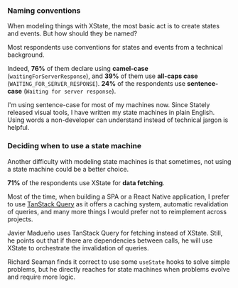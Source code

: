 ### Naming conventions

When modeling things with XState, the most basic act is to create states and events. But how should they be named?

Most respondents use conventions for states and events from a technical background.

Indeed, **76%** of them declare using **camel-case** (`waitingForServerResponse`), and **39%** of them use **all-caps case** (`WAITING_FOR_SERVER_RESPONSE`). **24%** of the respondents use **sentence-case** (`Waiting for server response`).

I'm using sentence-case for most of my machines now. Since Stately released visual tools, I have written my state machines in plain English. Using words a non-developer can understand instead of technical jargon is helpful.

### Deciding when to use a state machine

Another difficulty with modeling state machines is that sometimes, not using a state machine could be a better choice.

**71%** of the respondents use XState for **data fetching**.

Most of the time, when building a SPA or a React Native application, I prefer to use [TanStack Query](https://tanstack.com/query/) as it offers a caching system, automatic revalidation of queries, and many more things I would prefer not to reimplement across projects.

Javier Madueño uses TanStack Query for fetching instead of XState. Still, he points out that if there are dependencies between calls, he will use XState to orchestrate the invalidation of queries.

Richard Seaman finds it correct to use some `useState` hooks to solve simple problems, but he directly reaches for state machines when problems evolve and require more logic.
